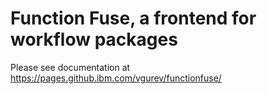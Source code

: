 # Function Fuse, a frontend for workflow packages

Please see documentation at https://pages.github.ibm.com/vgurev/functionfuse/
